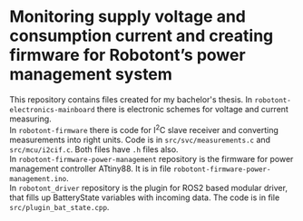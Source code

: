 # Monitoring supply voltage and consumption current and creating firmware for Robotont’s power management system
This repository contains files created for my bachelor's thesis. 
In `robotont-electronics-mainboard` there is electronic schemes for voltage and current measuring.  
In `robotont-firmware` there is code for I<sup>2</sup>C slave receiver and converting measurements into right units. Code is in `src/svc/measurements.c` and `src/mcu/i2cif.c`. Both files have `.h` files also.  
In `robotont-firmware-power-management` repository is the firmware for power management controller ATtiny88. It is in file `robotont-firmware-power-management.ino`.  
In `robotont_driver` repository is the plugin for ROS2 based modular driver, that fills up BatteryState variables with incoming data. The code is in file `src/plugin_bat_state.cpp`.
